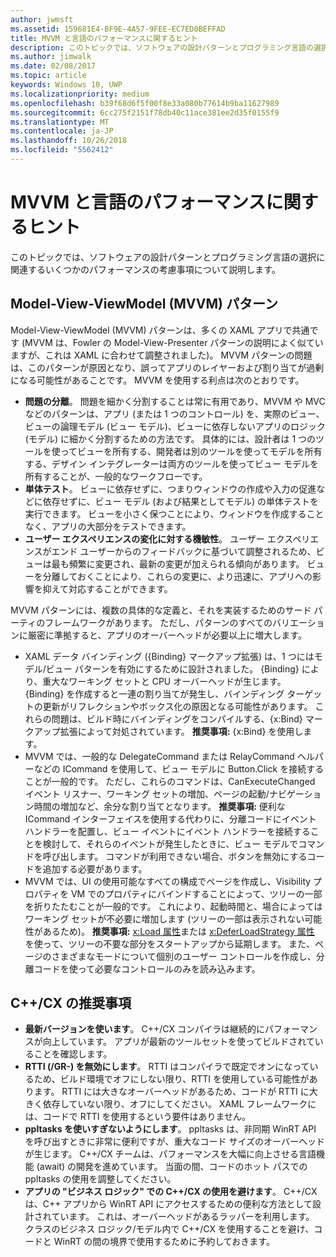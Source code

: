 ```yaml
---
author: jwmsft
ms.assetid: 159681E4-BF9E-4A57-9FEE-EC7ED0BEFFAD
title: MVVM と言語のパフォーマンスに関するヒント
description: このトピックでは、ソフトウェアの設計パターンとプログラミング言語の選択に関連するいくつかのパフォーマンスの考慮事項について説明します。
ms.author: jimwalk
ms.date: 02/08/2017
ms.topic: article
keywords: Windows 10, UWP
ms.localizationpriority: medium
ms.openlocfilehash: b39f68d6f5f00f8e33a080b77614b9ba11627989
ms.sourcegitcommit: 6cc275f2151f78db40c11ace381ee2d35f0155f9
ms.translationtype: MT
ms.contentlocale: ja-JP
ms.lasthandoff: 10/26/2018
ms.locfileid: "5562412"
---
```

# <a name="mvvm-and-language-performance-tips"></a>MVVM と言語のパフォーマンスに関するヒント


このトピックでは、ソフトウェアの設計パターンとプログラミング言語の選択に関連するいくつかのパフォーマンスの考慮事項について説明します。

## <a name="the-model-view-viewmodel-mvvm-pattern"></a>Model-View-ViewModel (MVVM) パターン

Model-View-ViewModel (MVVM) パターンは、多くの XAML アプリで共通です  (MVVM は、Fowler の Model-View-Presenter パターンの説明によく似ていますが、これは XAML に合わせて調整されました)。 MVVM パターンの問題は、このパターンが原因となり、誤ってアプリのレイヤーおよび割り当てが過剰になる可能性があることです。 MVVM を使用する利点は次のとおりです。

-   **問題の分離**。 問題を細かく分割することは常に有用であり、MVVM や MVC などのパターンは、アプリ (または 1 つのコントロール) を、実際のビュー、ビューの論理モデル (ビュー モデル)、ビューに依存しないアプリのロジック (モデル) に細かく分割するための方法です。 具体的には、設計者は 1 つのツールを使ってビューを所有する、開発者は別のツールを使ってモデルを所有する、デザイン インテグレーターは両方のツールを使ってビュー モデルを所有することが、一般的なワークフローです。
-   **単体テスト**。 ビューに依存せずに、つまりウィンドウの作成や入力の促進などに依存せずに、ビュー モデル (および結果としてモデル) の単体テストを実行できます。 ビューを小さく保つことにより、ウィンドウを作成することなく、アプリの大部分をテストできます。
-   **ユーザー エクスペリエンスの変化に対する機敏性**。 ユーザー エクスペリエンスがエンド ユーザーからのフィードバックに基づいて調整されるため、ビューは最も頻繁に変更され、最新の変更が加えられる傾向があります。 ビューを分離しておくことにより、これらの変更に、より迅速に、アプリへの影響を抑えて対応することができます。

MVVM パターンには、複数の具体的な定義と、それを実装するためのサード パーティのフレームワークがあります。 ただし、パターンのすべてのバリエーションに厳密に準拠すると、アプリのオーバーヘッドが必要以上に増大します。

-   XAML データ バインディング ({Binding} マークアップ拡張) は、1 つにはモデル/ビュー パターンを有効にするために設計されました。 {Binding} により、重大なワーキング セットと CPU オーバーヘッドが生じます。 {Binding} を作成すると一連の割り当てが発生し、バインディング ターゲットの更新がリフレクションやボックス化の原因となる可能性があります。 これらの問題は、ビルド時にバインディングをコンパイルする、{x:Bind} マークアップ拡張によって対処されています。 **推奨事項:** {x:Bind} を使用します。
-   MVVM では、一般的な DelegateCommand または RelayCommand ヘルパーなどの ICommand を使用して、ビュー モデルに Button.Click を接続することが一般的です。 ただし、これらのコマンドは、CanExecuteChanged イベント リスナー、ワーキング セットの増加、ページの起動/ナビゲーション時間の増加など、余分な割り当てとなります。 **推奨事項:** 便利な ICommand インターフェイスを使用する代わりに、分離コードにイベント ハンドラーを配置し、ビュー イベントにイベント ハンドラーを接続することを検討して、それらのイベントが発生したときに、ビュー モデルでコマンドを呼び出します。 コマンドが利用できない場合、ボタンを無効にするコードを追加する必要があります。
-   MVVM では、UI の使用可能なすべての構成でページを作成し、Visibility プロパティを VM でのプロパティにバインドすることによって、ツリーの一部を折りたたむことが一般的です。 これにより、起動時間と、場合によってはワーキング セットが不必要に増加します (ツリーの一部は表示されない可能性があるため)。 **推奨事項:** [x:Load 属性](../xaml-platform/x-load-attribute.md)または [x:DeferLoadStrategy 属性](../xaml-platform/x-deferloadstrategy-attribute.md) を使って、ツリーの不要な部分をスタートアップから延期します。 また、ページのさまざまなモードについて個別のユーザー コントロールを作成し、分離コードを使って必要なコントロールのみを読み込みます。

## <a name="ccx-recommendations"></a>C++/CX の推奨事項

-   **最新バージョンを使います**。 C++/CX コンパイラは継続的にパフォーマンスが向上しています。 アプリが最新のツールセットを使ってビルドされていることを確認します。
-   **RTTI (/GR-) を無効にします**。 RTTI はコンパイラで既定でオンになっているため、ビルド環境でオフにしない限り、RTTI を使用している可能性があります。 RTTI には大きなオーバーヘッドがあるため、コードが RTTI に大きく依存していない限り、オフにしてください。 XAML フレームワークには、コードで RTTI を使用するという要件はありません。
-   **ppltasks を使いすぎないようにします**。 ppltasks は、非同期 WinRT API を呼び出すときに非常に便利ですが、重大なコード サイズのオーバーヘッドが生じます。 C++/CX チームは、パフォーマンスを大幅に向上させる言語機能 (await) の開発を進めています。 当面の間、コードのホット パスでの ppltasks の使用を調整してください。
-   **アプリの "ビジネス ロジック" での C++/CX の使用を避けます**。 C++/CX は、C++ アプリから WinRT API にアクセスするための便利な方法として設計されています。 これは、オーバーヘッドがあるラッパーを利用します。 クラスのビジネス ロジック/モデル内で C++/CX を使用することを避け、コードと WinRT の間の境界で使用するために予約しておきます。